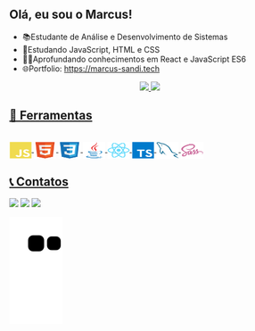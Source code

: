 ## Olá, eu sou o Marcus!

- 📚Estudante de Análise e Desenvolvimento de Sistemas
- 💾Estudando JavaScript, HTML e CSS
- 👨‍💻Aprofundando conhecimentos em React e JavaScript ES6
- 🌐Portfolio: https://marcus-sandi.tech

<div align="center">
  <a href="https://github.com/MarcusMix">
  <img height="150em" src="https://github-readme-stats.vercel.app/api?username=marcusmix&show_icons=true&theme=dark&include_all_commits=true&count_private=true"/>
  <img height="150em" src="https://github-readme-stats.vercel.app/api/top-langs/?username=MarcusMix&layout=compact&langs_count=7&theme=dark"/>
</div>

  
  <h2> 🔧 Ferramentas </h2>
<div style="display: inline_block"><br>
  <img align="center" alt="Marcus-Js" height="30" width="40" src="https://raw.githubusercontent.com/devicons/devicon/master/icons/javascript/javascript-plain.svg">
  <img align="center" alt="Marcus-HTML" height="30" width="40" src="https://raw.githubusercontent.com/devicons/devicon/master/icons/html5/html5-original.svg">
  <img align="center" alt="Marcus-CSS" height="30" width="40" src="https://raw.githubusercontent.com/devicons/devicon/master/icons/css3/css3-original.svg">
  <img align="center" alt="Marcus-CSS" height="30" width="40" src="https://raw.githubusercontent.com/devicons/devicon/master/icons/java/java-original.svg">
  <img align="center" alt="Marcus-CSS" height="30" width="40" src="https://raw.githubusercontent.com/devicons/devicon/master/icons/react/react-original.svg">
  <img align="center" alt="Marcus-CSS" height="30" width="40" src="https://raw.githubusercontent.com/devicons/devicon/master/icons/typescript/typescript-original.svg">
  <img align="center" alt="Marcus-CSS" height="30" width="40" src="https://raw.githubusercontent.com/devicons/devicon/master/icons/mysql/mysql-original.svg">
  <img align="center" alt="Marcus-CSS" height="30" width="40" src="https://raw.githubusercontent.com/devicons/devicon/master/icons/sass/sass-original.svg">
</div>
  
  <h2> 📞 Contatos </h2> 
 <div>  
   <a href = "mailto:tradedomarcus@gmail.com"><img src="https://img.shields.io/badge/-Gmail-%23333?style=for-the-badge&logo=gmail&logoColor=white" target="_blank"></a>
   <a href = "https://www.instagram.com/marcus.sandi/"><img src="https://img.shields.io/badge/Instagram-E4405F?style=for-the-badge&logo=instagram&logoColor=white" target="blank"></a>
    <a href = "https://www.linkedin.com/in/marcus-sandi-47a47122b/"><img src="https://img.shields.io/badge/-LinkedIn-%230077B5?style=for-the-badge&logo=linkedin&logoColor=white" target="_blank"></a>
    

  
  ![Snake animation](https://github.com/MarcusMix/MarcusMix/blob/output/github-contribution-grid-snake.svg)
  
</div>
  

